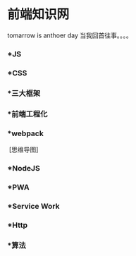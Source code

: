 # 前端知识网
tomarrow is anthoer day
当我回首往事。。。。

### *JS
### *CSS
### *三大框架
### *前端工程化
### *webpack

​	[思维导图]

### *NodeJS
### *PWA
### *Service Work
### *Http
### *算法
